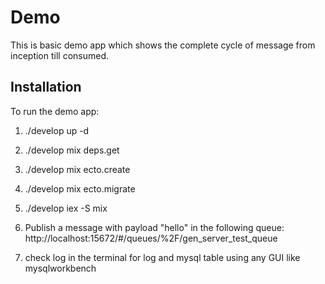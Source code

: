 # Demo

This is basic demo app which shows the complete cycle of message from inception till consumed. 

## Installation

To run the demo app:

1.  ./develop up -d

2.  ./develop mix deps.get

3.  ./develop mix ecto.create

4.  ./develop mix ecto.migrate

5.  ./develop iex -S mix

6. Publish a message with payload "hello" in the following queue:
   http://localhost:15672/#/queues/%2F/gen_server_test_queue 

7. check log in the terminal for log and mysql table using any GUI like mysqlworkbench